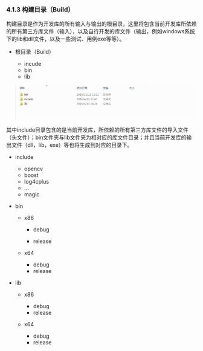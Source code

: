 ### 4.1.3 构建目录（Build）

构建目录是作为开发库的所有输入与输出的根目录，这里将包含当前开发库所依赖的所有第三方库文件（输入），以及自行开发的库文件（输出，例如windows系统下的lib和dll文件，以及一些测试、用例exe等等）。

* 根目录（Build）

  * incude
  * bin
  * lib

  ![](/assets/build_root.jpg)


其中include目录包含的是当前开发库，所依赖的所有第三方库文件的导入文件（头文件）；bin文件夹与lib文件夹为相对应的库文件目录；并且当前开发库的输出文件（dll，lib，exe）等也将生成到对应的目录下。

* include

  * opencv
  * boost
  * log4cplus
  * ...
  * magic

* bin

  * x86
    * debug

    * release

  * x64
    * debug
    * release


* lib

  * x86
    * debug
    * release

  * x64
    * debug
    * release



